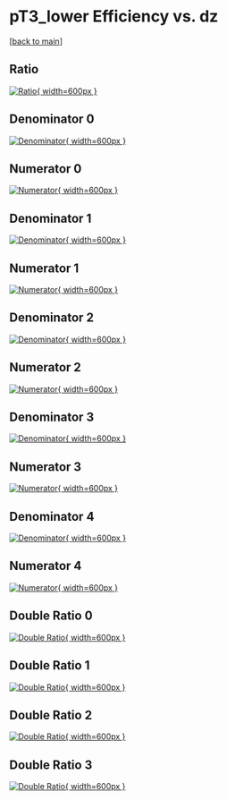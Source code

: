 # pT3_lower Efficiency vs. dz

[[back to main](./)]



## Ratio

[![Ratio](../mtv/var/pT3_lower_vtr_0_1_eff_dz.png){ width=600px }](../mtv/var/pT3_lower_vtr_0_1_eff_dz.pdf)

## Denominator 0

[![Denominator](../mtv/den/pT3_lower_vtr_0_1_eff_dz_den0.png){ width=600px }](../mtv/den/pT3_lower_vtr_0_1_eff_dz_den0.pdf)

## Numerator 0

[![Numerator](../mtv/num/pT3_lower_vtr_0_1_eff_dz_num0.png){ width=600px }](../mtv/num/pT3_lower_vtr_0_1_eff_dz_num0.pdf)

## Denominator 1

[![Denominator](../mtv/den/pT3_lower_vtr_0_1_eff_dz_den1.png){ width=600px }](../mtv/den/pT3_lower_vtr_0_1_eff_dz_den1.pdf)

## Numerator 1

[![Numerator](../mtv/num/pT3_lower_vtr_0_1_eff_dz_num1.png){ width=600px }](../mtv/num/pT3_lower_vtr_0_1_eff_dz_num1.pdf)

## Denominator 2

[![Denominator](../mtv/den/pT3_lower_vtr_0_1_eff_dz_den2.png){ width=600px }](../mtv/den/pT3_lower_vtr_0_1_eff_dz_den2.pdf)

## Numerator 2

[![Numerator](../mtv/num/pT3_lower_vtr_0_1_eff_dz_num2.png){ width=600px }](../mtv/num/pT3_lower_vtr_0_1_eff_dz_num2.pdf)

## Denominator 3

[![Denominator](../mtv/den/pT3_lower_vtr_0_1_eff_dz_den3.png){ width=600px }](../mtv/den/pT3_lower_vtr_0_1_eff_dz_den3.pdf)

## Numerator 3

[![Numerator](../mtv/num/pT3_lower_vtr_0_1_eff_dz_num3.png){ width=600px }](../mtv/num/pT3_lower_vtr_0_1_eff_dz_num3.pdf)

## Denominator 4

[![Denominator](../mtv/den/pT3_lower_vtr_0_1_eff_dz_den4.png){ width=600px }](../mtv/den/pT3_lower_vtr_0_1_eff_dz_den4.pdf)

## Numerator 4

[![Numerator](../mtv/num/pT3_lower_vtr_0_1_eff_dz_num4.png){ width=600px }](../mtv/num/pT3_lower_vtr_0_1_eff_dz_num4.pdf)

## Double Ratio 0

[![Double Ratio](../mtv/ratio/pT3_lower_vtr_0_1_eff_dz_ratio0.png){ width=600px }](../mtv/ratio/pT3_lower_vtr_0_1_eff_dz_ratio0.pdf)

## Double Ratio 1

[![Double Ratio](../mtv/ratio/pT3_lower_vtr_0_1_eff_dz_ratio1.png){ width=600px }](../mtv/ratio/pT3_lower_vtr_0_1_eff_dz_ratio1.pdf)

## Double Ratio 2

[![Double Ratio](../mtv/ratio/pT3_lower_vtr_0_1_eff_dz_ratio2.png){ width=600px }](../mtv/ratio/pT3_lower_vtr_0_1_eff_dz_ratio2.pdf)

## Double Ratio 3

[![Double Ratio](../mtv/ratio/pT3_lower_vtr_0_1_eff_dz_ratio3.png){ width=600px }](../mtv/ratio/pT3_lower_vtr_0_1_eff_dz_ratio3.pdf)

